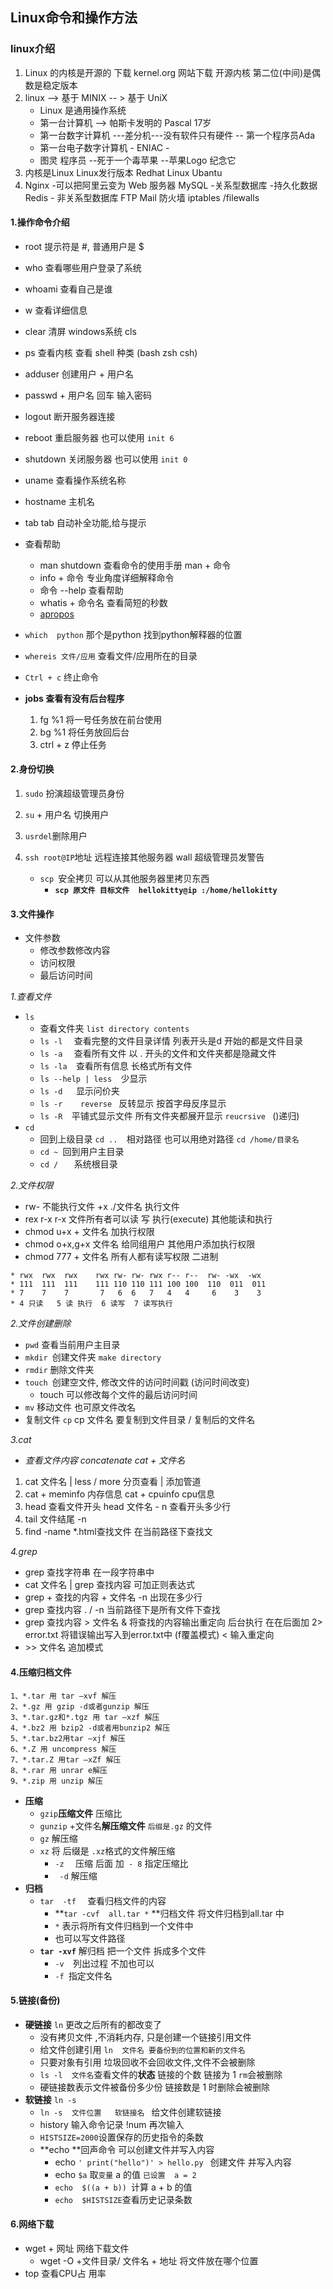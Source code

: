 ## Linux命令和操作方法



### **linux介绍**

1. Linux 的内核是开源的  下载 kernel.org 网站下载 开源内核  第二位(中间)是偶数是稳定版本
2. linux --> 基于 MINIX -- > 基于 UniX       
   - Linux 是通用操作系统
   - 第一台计算机    --> 帕斯卡发明的    Pascal   17岁 
   - 第一台数字计算机  ---差分机---没有软件只有硬件   -- 第一个程序员Ada
   - 第一台电子数字计算机    - ENIAC -  
   - 图灵   程序员  --死于一个毒苹果   --苹果Logo 纪念它
3. 内核是Linux  Linux发行版本    Redhat  Linux  Ubantu 
4. Nginx    -可以把阿里云变为 Web 服务器
   MySQL    -关系型数据库 -持久化数据   
   Redis    - 非关系型数据库
   FTP
   Mail
   防火墙   iptables /filewalls



#### **1.操作命令介绍**

- root 提示符是  #, 普通用户是  $
- who  查看哪些用户登录了系统
- whoami 查看自己是谁
- w  查看详细信息
- clear 清屏     windows系统  cls
- ps  查看内核  查看 shell 种类 (bash  zsh csh)
- adduser  创建用户 + 用户名
- passwd   + 用户名  回车   输入密码
- logout 断开服务器连接
- reboot  重启服务器   也可以使用 `init 6 `
- shutdown  关闭服务器   也可以使用 `init 0 `
- uname 查看操作系统名称
- hostname  主机名 
- tab tab 自动补全功能,给与提示
- 查看帮助
  - man shutdown   查看命令的使用手册    man + 命令
  - info  + 命令    专业角度详细解释命令
  - 命令 --help  查看帮助
  - whatis + 命令名 查看简短的秒数 
  - [apropos](https://baike.baidu.com/item/apropos/15852795)
- `which  python`  那个是python 找到python解释器的位置
- `whereis 文件/应用`  查看文件/应用所在的目录

- `Ctrl + c` 终止命令
- **jobs   查看有没有后台程序**
  1. fg  %1 将一号任务放在前台使用 
  2. bg %1 将任务放回后台
  3. ctrl + z  停止任务



#### **2.身份切换**

1. `sudo`  扮演超级管理员身份

2. `su` + 用户名  切换用户

3. `usrdel`删除用户

4. `ssh root@IP`地址   远程连接其他服务器    wall 超级管理员发警告

   - `scp `安全拷贝      可以从其他服务器里拷贝东西  
     - **`scp 原文件 目标文件  hellokitty@ip :/home/hellokitty`**


#### **3.文件操作**

- 文件参数
  - 修改参数修改内容    
  - 访问权限
  - 最后访问时间

*1.查看文件*

- `ls `
  - 查看文件夹   `list directory contents`
  - `ls -l  ` 查看完整的文件目录详情    列表开头是d 开始的都是文件目录
  - `ls -a  ` 查看所有文件       以  .  开头的文件和文件夹都是隐藏文件
  - `ls -la  `查看所有信息  长格式所有文件
  - `ls --help | less  `少显示
  - `ls -d   `显示问价夹
  - `ls -r    reverse `  反转显示    按首字母反序显示
  - `ls -R  `平铺式显示文件   所有文件夹都展开显示  `reucrsive ` ()递归)
- `cd` 
  - 回到上级目录  `cd ..  `相对路径   也可以用绝对路径  `cd /home/目录名  `
  - `cd ~ `回到用户主目录
  - `cd /   ` 系统根目录

*2.文件权限*

- rw- 不能执行文件   +x  ./文件名 执行文件
- rex  r-x   r-x  文件所有者可以读 写 执行(execute) 其他能读和执行
- chmod u+x + 文件名  加执行权限 
- chmod o+x,g+x 文件名   给同组用户 其他用户添加执行权限
- chmod 777 + 文件名   所有人都有读写权限  二进制  

```shell
* rwx  rwx  rwx    rwx rw- rw- rwx r-- r--  rw- -wx  -wx 
* 111  111  111    111 110 110 111 100 100  110  011  011
* 7    7    7       7   6  6   7   4   4     6    3    3
* 4 只读   5 读 执行  6 读写  7 读写执行
```



*2.文件创建删除*

- `pwd` 查看当前用户主目录
- `mkdir `创建文件夹  `make directory` 
- `rmdir` 删除文件夹
- `touch `创建空文件,  修改文件的访问时间戳  (访问时间改变)
  - touch 可以修改每个文件的最后访问时间
- `mv` 移动文件  也可原文件改名 
- 复制文件 `` cp ``    cp  文件名   要复制到文件目录 / 复制后的文件名



*3.cat*

- *查看文件内容 concatenate    cat + 文件名*

1. cat  文件名 | less / more   分页查看   | 添加管道
2. cat + meminfo     内存信息    cat + cpuinfo cpu信息
3. head 查看文件开头    head 文件名 - n   查看开头多少行
4. tail 文件结尾   -n 
5. find -name *.html查找文件   在当前路径下查找文



*4.grep*

- grep 查找字符串 在一段字符串中
- cat 文件名 | grep  查找内容 可加正则表达式
- grep + 查找的内容 + 文件名 -n  出现在多少行
- grep  查找内容     . / -n  当前路径下是所有文件下查找
- grep  查找内容   >  文件名 &  将查找的内容输出重定向 后台执行    在在后面加    2> error.txt   将错误输出写入到error.txt中   (f覆盖模式)
  < 输入重定向
- \>> 文件名   追加模式   



#### **4.压缩归档文件**

```
1、*.tar 用 tar –xvf 解压 
2、*.gz 用 gzip -d或者gunzip 解压 
3、*.tar.gz和*.tgz 用 tar –xzf 解压 
4、*.bz2 用 bzip2 -d或者用bunzip2 解压 
5、*.tar.bz2用tar –xjf 解压 
6、*.Z 用 uncompress 解压 
7、*.tar.Z 用tar –xZf 解压 
8、*.rar 用 unrar e解压 
9、*.zip 用 unzip 解压 
```



- **压缩**
  - `gzip`**压缩文件**     压缩比
  - `gunzip`  +文件名**解压缩文件** `后缀是.gz` 的文件  
  - `gz` 解压缩    
  - `xz`  将 后缀是 `.xz`格式的文件解压缩    
    - `-z  ` 压缩 后面  加` - 8` 指定压缩比 
    - ` -d`  解压缩  
- **归档**
  - `tar  -tf  ` 查看归档文件的内容
    - **`tar -cvf  all.tar *` **归档文件   将文件归档到all.tar 中  
    - `*` 表示将所有文件归档到一个文件中
    - 也可以写文件路径
  - **`tar -xvf`** 解归档   把一个文件 拆成多个文件
    - `-v  `列出过程   不加也可以 
    - `-f `指定文件名

#### **5.链接(备份)**

- **硬链接**   `ln`   更改之后所有的都改变了
  - 没有拷贝文件  ,不消耗内存, 只是创建一个链接引用文件
  - 给文件创建引用   `ln  文件名 要备份到的位置和新的文件名`
  - 只要对象有引用  垃圾回收不会回收文件,文件不会被删除
  - `ls -l  文件名`查看文件的**状态**  链接的个数 链接为  1  `rm`会被删除
  - 硬链接数表示文件被备份多少份   链接数是 1 时删除会被删除
- **软链接**   `ln -s`
  - ` ln -s  文件位置   软链接名  ` 给文件创建软链接 
  - history 输入命令记录   !num 再次输入
  - `HISTSIZE=2000`设置保存的历史指令的条数
  - **echo **回声命令  可以创建文件并写入内容
    - echo  `' print("hello")' > hello.py `  创建文件 并写入内容
    - echo  `$a`   取`变量` a 的值  `已设置  a = 2`
    - `echo  $((a + b)) `计算   a + b 的值
    - `echo  $HISTSIZE`查看历史记录条数

#### 6.网络下载

- wget + 网址   网络下载文件
  - wget -O +文件目录/ 文件名 + 地址   将文件放在哪个位置
- top 查看CPU占 用率